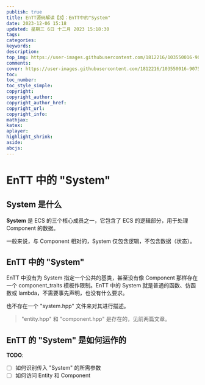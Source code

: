 ```yaml
---
publish: true
title: EnTT源码解读【3】：EnTT中的"System"
date: 2023-12-06 15:18
updated: 星期三 6日 十二月 2023 15:18:30
tags:
categories:
keywords:
description:
top_img: https://user-images.githubusercontent.com/1812216/103550016-90752280-4ea8-11eb-8667-12ed2219e137.png
comments:
cover: https://user-images.githubusercontent.com/1812216/103550016-90752280-4ea8-11eb-8667-12ed2219e137.png
toc:
toc_number:
toc_style_simple:
copyright:
copyright_author:
copyright_author_href:
copyright_url:
copyright_info:
mathjax:
katex:
aplayer:
highlight_shrink:
aside:
abcjs:
---
```

# EnTT 中的 "System"
## System 是什么
**System** 是 ECS 的三个核心成员之一，它包含了 ECS 的逻辑部分，用于处理 Component 的数据。

一般来说，与 Component 相对的，System 仅包含逻辑，不包含数据（状态）。

## EnTT 中的 "System"
EnTT 中没有为 System 指定一个公共的基类，甚至没有像 Component 那样存在一个 component_traits 模板作限制。EnTT 中的 System 就是普通的函数、仿函数或 lambda，不需要事先声明，也没有什么要求。

也不存在一个 "system.hpp" 文件来对其进行描述。

> "entity.hpp" 和 "component.hpp" 是存在的，见前两篇文章。

## EnTT 的 "System" 是如何运作的
**TODO**:
- [ ] 如何识别传入 "System" 的所需参数
- [ ] 如何访问 Entity 和 Component